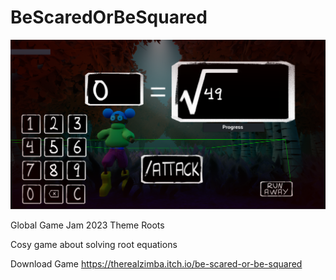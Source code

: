 # BeScaredOrBeSquared
 
![Gameplay Picture](GameHeader.png)

Global Game Jam 2023
Theme Roots

Cosy game about solving root equations

Download Game
https://therealzimba.itch.io/be-scared-or-be-squared
